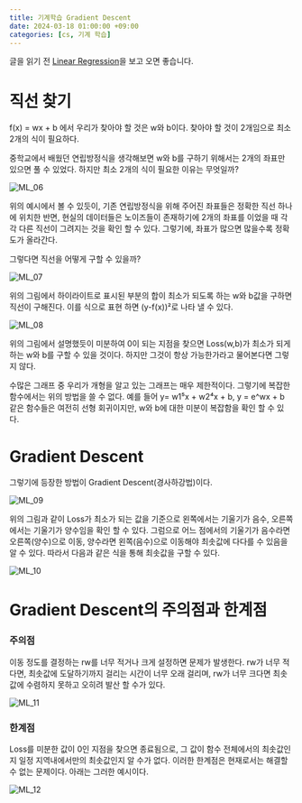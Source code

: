 ```yaml
---
title: 기계학습 Gradient Descent
date: 2024-03-18 01:00:00 +09:00
categories: [cs, 기계 학습]
---
```



글을 읽기 전 [Linear Regression](https://patchpark.github.io/posts/linearRegression)을 보고 오면 좋습니다.

# 직선 찾기
f(x) = wx + b 에서 우리가 찾아야 할 것은 w와 b이다. 찾아야 할 것이 2개임으로 최소 2개의 식이 필요하다.

중학교에서 배웠던 연립방정식을 생각해보면 w와 b를 구하기 위해서는 2개의 좌표만 있으면 풀 수 있었다. 하지만 최소 2개의 식이 필요한 이유는 무엇일까?


![ML_06](https://github.com/patchpark/patchpark.github.io/assets/116805893/b28ed12e-a21e-4379-8c87-e82164295111)

위의 예시에서 볼 수 있듯이, 기존 연립방정식을 위해 주어진 좌표들은 정확한 직선 하나에 위치한 반면, 현실의 데이터들은 노이즈들이 존재하기에 2개의 좌표를 이었을 때 각각 다른 직선이 그려지는 것을 확인 할 수 있다. 그렇기에, 좌표가 많으면 많을수록 정확도가 올라간다.

그렇다면 직선을 어떻게 구할 수 있을까?


![ML_07](https://github.com/patchpark/patchpark.github.io/assets/116805893/0faa501e-0e5b-4c92-aa28-d78b3aab9291)

위의 그림에서 하이라이트로 표시된 부분의 합이 최소가 되도록 하는 w와 b값을 구하면 직선이 구해진다. 이를 식으로 표현 하면 (y-f(x))²로 나타 낼 수 있다.

![ML_08](https://github.com/patchpark/patchpark.github.io/assets/116805893/1586bce8-b692-4a69-a02d-5dc8e03ef5a7)

위의 그림에서 설명했듯이 미분하여 0이 되는 지점을 찾으면 Loss(w,b)가 최소가 되게 하는 w와 b를 구할 수 있을 것이다. 하지만 그것이 항상 가능한가라고 물어본다면 그렇지 않다. 

수많은 그래프 중 우리가 개형을 알고 있는 그래프는 매우 제한적이다. 그렇기에 복잡한 함수에서는 위의 방법을 쓸 수 없다. 예를 들어 y= w1⁵x + w2⁴x + b, y = e^wx + b 같은 함수들은 여전히 선형 회귀이지만, w와 b에 대한 미분이 복잡함을 확인 할 수 있다.

# Gradient Descent
그렇기에 등장한 방법이 Gradient Descent(경사하강법)이다.

![ML_09](https://github.com/patchpark/patchpark.github.io/assets/116805893/c21baaac-e7d3-4dfb-9724-474ba6656645)

위의 그림과 같이 Loss가 최소가 되는 값을 기준으로 왼쪽에서는 기울기가 음수, 오른쪽에서는 기울기가 양수임을 확인 할 수 있다. 그럼으로 어느 점에서의 기울기가 음수라면 오른쪽(양수)으로 이동, 양수라면 왼쪽(음수)으로 이동해야 최솟값에 다다를 수 있음을 알 수 있다. 따라서 다음과 같은 식을 통해 최솟값을 구할 수 있다.

![ML_10](https://github.com/patchpark/patchpark.github.io/assets/116805893/6bd15282-c3ab-4dc7-ba98-c36ff66fd95c)

# Gradient Descent의 주의점과 한계점

### 주의점
이동 정도를 결정하는 rw를 너무 적거나 크게 설정하면 문제가 발생한다. rw가 너무 적다면, 최솟값에 도달하기까지 걸리는 시간이 너무 오래 걸리며, rw가 너무 크다면 최솟값에 수렴하지 못하고 오히려 발산 할 수가 있다.


![ML_11](https://github.com/patchpark/patchpark.github.io/assets/116805893/38b9dcf7-f648-4184-846d-e15e2d566682)


### 한계점

Loss를 미분한 값이 0인 지점을 찾으면 종료됨으로, 그 값이 함수 전체에서의 최솟값인지 일정 지역내에서만의 최솟값인지 알 수가 없다. 이러한 한계점은 현재로서는 해결할 수 없는 문제이다. 아래는 그러한 예시이다.

![ML_12](https://github.com/patchpark/patchpark.github.io/assets/116805893/223fea11-91e2-476c-bd00-a5641ce1ceb3)

